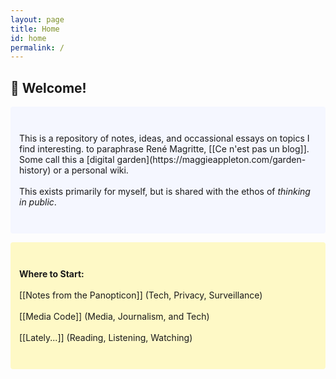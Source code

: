 ```yaml
---
layout: page
title: Home
id: home
permalink: /
---
```


## 🌱 Welcome!

<p style="padding: 3em 1em; background: #f5f7ff; border-radius: 4px;">
This is a repository of notes, ideas, and occassional essays on topics I find interesting. to paraphrase René Magritte, [[Ce n'est pas un blog]]. Some call this a [digital garden](https://maggieappleton.com/garden-history) or a personal wiki.
<br>
<br>
This exists primarily for myself, but is shared with the ethos of <i>thinking in public</i>.
</p>

<p style="padding: 3em 1em; background: #FFEB3B48; border-radius: 4px;">
  <strong>Where to Start:</strong>
  <br>
  <br> [[Notes from the Panopticon]] (Tech, Privacy, Surveillance)
  <br>
  <br> [[Media Code]] (Media, Journalism, and Tech)
  <br>
  <br> [[Lately...]] (Reading, Listening, Watching)
</p>

<style>
  .wrapper {
    max-width: 46em;
  }
</style>
